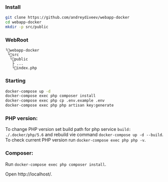 ### Install

```bash
git clone https://github.com/andreydiveev/webapp-docker
cd webapp-docker
mkdir -p src/public
```

### WebRoot

```
└📁webapp-docker
 └📁src
  └📁public
   ├ ...
   └📄index.php
```

### Starting
```bash
docker-compose up -d
docker-compose exec php composer install
docker-compose exec php cp .env.example .env
docker-compose exec php php artisan key:generate
```

### PHP version:

To change PHP version set build path for php service `build: ./.docker/php/5.6` and rebuild vie command `docker-compose up -d --build`.
To check current PHP version run `docker-compose exec php php -v`.

### Composer:

Run `docker-compose exec php composer install`.

Open http://localhost/.
